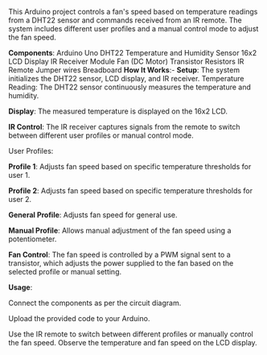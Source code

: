 This Arduino project controls a fan's speed based on temperature readings from a DHT22 sensor and commands received from an IR remote. The system includes different user profiles and a manual control mode to adjust the fan speed.

**Components**:
Arduino Uno
DHT22 Temperature and Humidity Sensor
16x2 LCD Display
IR Receiver Module
Fan (DC Motor)
Transistor
Resistors
IR Remote
Jumper wires
Breadboard
**How It Works**:-
**Setup**: The system initializes the DHT22 sensor, LCD display, and IR receiver.
Temperature Reading: The DHT22 sensor continuously measures the temperature and humidity.

**Display**: The measured temperature is displayed on the 16x2 LCD.

**IR Control**: The IR receiver captures signals from the remote to switch between different user profiles or manual control mode.

User Profiles:

**Profile 1**: Adjusts fan speed based on specific temperature thresholds for user 1.

**Profile 2**: Adjusts fan speed based on specific temperature thresholds for user 2.

**General Profile**: Adjusts fan speed for general use.

**Manual Profile**: Allows manual adjustment of the fan speed using a potentiometer.

**Fan Control**: The fan speed is controlled by a PWM signal sent to a transistor, which adjusts the power supplied to the fan based on the selected profile or manual setting.

**Usage**:

Connect the components as per the circuit diagram.

Upload the provided code to your Arduino.

Use the IR remote to switch between different profiles or manually control the fan speed.
Observe the temperature and fan speed on the LCD display.
